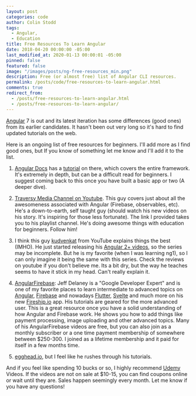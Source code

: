 ```yaml
---
layout: post
categories: code
author: Colin Stodd
tags:
  - Angular,
  - Education
title: Free Resources To Learn Angular
date: 2018-04-20 00:00:00 -05:00
last_modified_at: 2020-01-13 00:00:01 -05:00
pinned: false
featured: false
image: "/images/posts/ng-free-resources_min.png"
description: Free (or almost free) list of Angular CLI resources.
permalink: /posts/code/free-resources-to-learn-angular.html
comments: true
redirect_from:
  - /posts/free-resources-to-learn-angular.html
  - /posts/free-resources-to-learn-angular/
---
```


<a href="https://angular.io/" target="_blank" rel="noopener">Angular</a> 7 is out and its latest iteration has some differences (good ones) from its earlier candidates. It hasn't been out very long so it's hard to find updated tutorials on the web.

Here is an ongoing list of free resources for beginners. I'll add more as I find good ones, but If you know of something let me know and I'll add it to the list.

1. <a href="https://angular.io/docs/ts/latest/" target="_blank" rel="noopener">Angular Docs</a> has a <a href="https://angular.io/docs/ts/latest/tutorial/" target="_blank" rel="noopener">tutorial</a> on there, which covers the entire framework. It's extremely in depth, but can be a difficult read for beginners. I suggest coming back to this once you have built a basic app or two (A deeper dive).

2. <a href="https://www.youtube.com/user/TechGuyWeb/playlists" target="_blank" rel="noopener">Traversy Media Channel on Youtube</a>. This guy covers just about all the awesomeness associated with Angular (Firebase, observables, etc). He's a down-to-earth, self taught guy (should watch his new videos on his story. It's inspiring for those less fortunate). The link I provided takes you to his playlist channel. He's doing awesome things with education for beginners. Follow him!

3. I think this guy <a href="https://www.youtube.com/channel/UCCTVrRB5KpIiK6V2GGVsR1Q" target="_blank" rel="noopener">kudvenkat</a> from YouTube explains things the best (IMHO). He just started releasing his <a href="https://www.youtube.com/watch?v=WWQZCDegWHg&feature=em-subs_digest" target="_blank" rel="noopener">Angular 2+ videos</a>, so the series may be incomplete. But he is my favorite (when I was learning ng1), so I can only imagine it being the same with this series. Check the reviews on youtube if you don't believe me. Its a bit dry, but the way he teaches seems to have it stick in my head. Can't really explain it.

4. <a href="https://angularfirebase.com/" target="_blank" rel="noopener">AngularFirebase</a>: Jeff Delaney is a "Google Developer Expert" and is one of my favorite places to learn intermediate to advanced topics on <a href="https://angular.io/" target="_blank" rel="noopener">Angular</a>, <a href="https://firebase.google.com/" target="_blank" rel="noopener" title="firebase">Firebase</a> and nowadays <a href="https://flutter.dev/" target="_blank" rel="noopener">Flutter</a>, <a href="https://svelte.dev/" target="_blank" rel="noopener">Svelte</a> and much more on his new <a href="https://fireship.io/" target="_blank" rel="noopener">Fireship.io</a> app. His tutorials are geared for the more advanced user. This is a great resource once you have a solid understanding of how Angular and Firebase work. He shows you how to add things like payment processing, image uploading and other advanced topics. Many of his AngularFirebase videos are free, but you can also join as a monthly subscriber or a one time payment membership of somewhere between $250-300. I joined as a lifetime membership and it paid for itself in a few months time.

5. <a href="http://egghead.io/" target="_blank" rel="noopener">egghead.io</a>, but I feel like he rushes through his tutorials.

And if you feel like spending 10 bucks or so, I highly recommend <a href="https://udemy.com" target="_blank" rel="noopener">Udemy</a> Videos. If the videos are not on sale at $10-15, you can find coupons online or wait until they are. Sales happen seemingly every month. Let me know if you have any questions!
